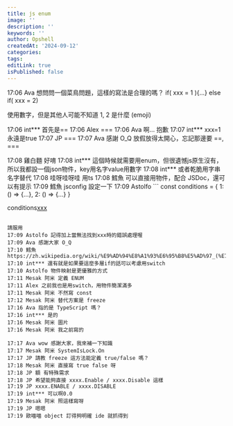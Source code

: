 ```yaml
---
title: js enum
image: ''
description: ''
keywords: ''
author: Opshell
createdAt: '2024-09-12'
categories:
tags:
editLink: true
isPublished: false
---
```

17:06 Ava 想問問一個菜鳥問題，這樣的寫法是合理的嗎？
 if( xxx = 1 ){...} else if( xxx = 2)

使用數字，但是其他人可能不知道 1, 2 是什麼 (emoji)

17:06 int*** 首先是==
17:06 Alex ===
17:06 Ava 啊... 抱歉
17:07 int*** xxx=1永遠是true
17:07 JP ===
17:07 Ava 感謝 O_Q 放假放得太開心，忘記那邊要 ==, ===

17:08 雞白麵 好唷
17:08 int*** 這個時候就需要用enum，但很遺憾js原生沒有，所以我都設一個json物件，key用名字value用數字
17:08 int*** 或者乾脆用字串名字替代
17:08 哇呀哇呀哇 用ts
17:08 鱈魚 可以直接用物件，配合 JSDoc，還可以有提示
17:09 鱈魚 jsconfig 設定一下
17:09 Astolfo ```
const conditions = {
  1: () => {...},
  2: () => {...}
}

conditions[xxx]()
```

請服用
17:09 Astolfo 記得加上當無法找到xxx時的錯誤處理喔
17:09 Ava 感謝大家 O_Q
17:10 鱈魚 https://zh.wikipedia.org/wiki/%E9%AD%94%E8%A1%93%E6%95%B8%E5%AD%97_(%E7%A8%8B%E5%BC%8F%E8%A8%AD%E8%A8%88)
17:10 int*** 還有就是如果要這麼多層if的話可以考慮用switch
17:10 Astolfo 物件映射是更優雅的方式
17:11 Mesak 阿米 定義 ENUM
17:11 Alex 之前我也是用switch，用物件簡潔滿多
17:11 Mesak 阿米 不然寫 const
17:12 Mesak 阿米 替代方案是 freeze
17:16 Ava 指的是 TypeScript 嗎？
17:16 int*** 是的
17:16 Mesak 阿米 圖片
17:16 Mesak 阿米 我之前寫的

17:17 Ava wow 感謝大家，我來補一下知識
17:17 Mesak 阿米 SystemIsLock.On
17:17 JP 請教 freeze 這方法能定義 true/false 嗎？
17:18 Mesak 阿米 直接寫 true false 呀
17:18 JP 額 有特殊需求
17:18 JP 希望能夠直接 xxxx.Enable / xxxx.Disable 這樣
17:19 JP xxxx.ENABLE / xxxx.DISABLE
17:19 int*** 可以啊0.0
17:19 Mesak 阿米 照這樣寫呀
17:19 JP 嗯嗯
17:19 歐喵喵 object 訂得夠明確 ide 就抓得到
